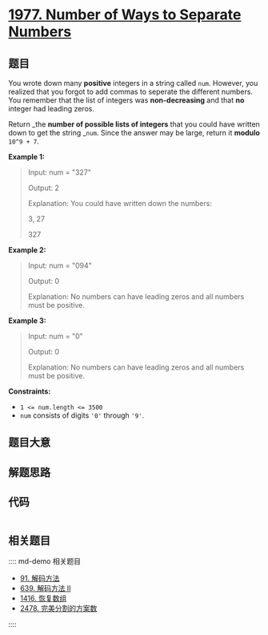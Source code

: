 # [1977. Number of Ways to Separate Numbers](https://leetcode.com/problems/number-of-ways-to-separate-numbers/)

## 题目

You wrote down many **positive** integers in a string called `num`. However,
you realized that you forgot to add commas to seperate the different numbers.
You remember that the list of integers was **non-decreasing** and that **no**
integer had leading zeros.

Return _the **number of possible lists of integers** that you could have
written down to get the string _`num`. Since the answer may be large, return
it **modulo** `10^9 + 7`.

**Example 1:**

> Input: num = "327"
>
> Output: 2
>
> Explanation: You could have written down the numbers:
>
> 3, 27
>
> 327

**Example 2:**

> Input: num = "094"
>
> Output: 0
>
> Explanation: No numbers can have leading zeros and all numbers must be positive.

**Example 3:**

> Input: num = "0"
>
> Output: 0
>
> Explanation: No numbers can have leading zeros and all numbers must be positive.

**Constraints:**

- `1 <= num.length <= 3500`
- `num` consists of digits `'0'` through `'9'`.

## 题目大意

## 解题思路

## 代码

```javascript

```

## 相关题目

:::: md-demo 相关题目

- [91. 解码方法](https://leetcode.com/problems/decode-ways)
- [639. 解码方法 II](https://leetcode.com/problems/decode-ways-ii)
- [1416. 恢复数组](https://leetcode.com/problems/restore-the-array)
- [2478. 完美分割的方案数](https://leetcode.com/problems/number-of-beautiful-partitions)

::::
